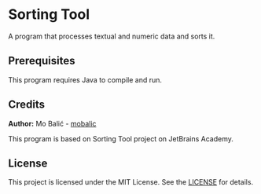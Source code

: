 # Sorting Tool
A program that processes textual and numeric data and sorts it.

## Prerequisites
This program requires Java to compile and run.

## Credits
**Author:** Mo Balić - [mobalic](https://github.com/mobalic)

This program is based on Sorting Tool project on JetBrains Academy.

## License
This project is licensed under the MIT License. See the [LICENSE](https://github.com/mobalic/Sorting-Tool/blob/main/LICENSE) for details.
